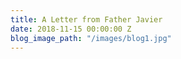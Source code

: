 ```yaml
---
title: A Letter from Father Javier
date: 2018-11-15 00:00:00 Z
blog_image_path: "/images/blog1.jpg"
---
```


